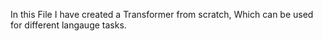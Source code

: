 In this File I have created a Transformer from scratch, Which can be used for different langauge tasks.
